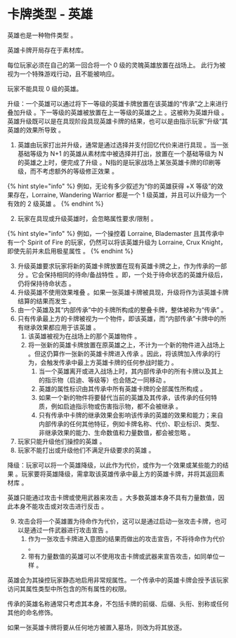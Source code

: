 # 卡牌类型 - 英雄

英雄也是一种物件类型 。

英雄卡牌开局存在于素材库。

每位玩家必须在自己的第一回合将一个 0 级的灵魄英雄放置在战场上。 此行为被视为一个特殊游戏行动，且不能被响应。

玩家不能具现 0 级的英雄。

升级：一个英雄可以通过将下一等级的英雄卡牌放置在该英雄的“传承”之上来进行叠加升级 。下一等级的英雄被放置在上一等级的英雄之上 。这被称为英雄升级 。英雄升级既可以是在具现阶段具现英雄卡牌的结果，也可以是由指示玩家“升级”其英雄的效果所导致 。

1. 英雄由玩家打出并升级，通常是通过选择并支付回忆代价来进行具现 。当一张基础等级为 N+1 的英雄从素材库中被选择并打出，放置在一个基础等级为 N 的英雄之上时，便完成了升级 。N指的是玩家战场上某张英雄卡牌的印刷等级，而不考虑额外的等级修正效果 。

{% hint style="info" %}
例如，无论有多少叙述为“你的英雄获得 +X 等级”的效果存在，Lorraine, Wandering Warrior 都是一个 1 级英雄，并且可以升级为一个有效的 2 级英雄 。
{% endhint %}

2. 玩家在具现或升级英雄时，会忽略属性要求/限制 。

{% hint style="info" %}
例如，一个操控着 Lorraine, Blademaster 且其传承中有一个 Spirit of Fire 的玩家，仍然可以将该英雄升级为 Lorraine, Crux Knight，即使先前并未启用极星属性 。
{% endhint %}

3. 升级英雄要求玩家将新的英雄卡牌放置在现有英雄卡牌之上，作为传承的一部分 。它会保持相同的待命/备战特性 。即，一个处于待命状态的英雄升级后，仍将保持待命状态 。
4. 升级英雄不使用效果堆叠 。如果一张英雄卡牌被具现，升级将作为该英雄卡牌结算的结果而发生 。
5. 由一个英雄及其“内部传承”中的卡牌所构成的整叠卡牌，整体被称为“传承” 。
6. 只有传承最上方的卡牌被视为一个物件，即该英雄，而“内部传承”卡牌中的所有继承效果都应用于该英雄 。
   1. 该英雄被视为在战场上的那个英雄物件 。
   2. 将一张新的英雄卡牌放置在原英雄之上，不计为一个新的物件进入战场上 。但这仍算作一张新的英雄卡牌进入传承 。因此，将该牌加入传承的行为，会触发传承中最上方英雄卡牌的任何参战时能力 。
      1. 当一个英雄离开或进入战场上时，其内部传承中的所有卡牌以及其上的指示物（启迪、等级等）也会随之一同移动 。
      2. 英雄的属性标识由其传承中所有英雄卡牌的全部属性所构成 。
      3. 如果一个新的物件将要替代当前的英雄及其传承，该传承的任何特质，例如启迪指示物或伤害指示物，都不会被继承 。
      4. 只有传承中卡牌的继承效果会影响该传承的英雄的效果和能力；来自内部传承的任何其他特征，例如卡牌名称、代价、职业标识、类型、非继承效果的能力、生命数值和力量数值，都会被忽略 。
7. 玩家只能升级他们操控的英雄 。
8. 玩家不能打出或升级他们不满足升级要求的英雄 。



降级：玩家可以将一个英雄降级，以此作为代价，或作为一个效果或某些能力的结果 。玩家要将英雄降级，需拿取该英雄传承中最上方的英雄卡牌，并将其返回素材库 。



英雄只能通过攻击卡牌或使用武器来攻击 。大多数英雄本身不具有力量数值，因此本身不能攻击或对攻击进行反击 。

9. 攻击会将一个英雄置为待命作为代价，这可以是通过启动一张攻击卡牌，也可以是通过一件武器进行攻击宣告 。
   1. 作为一张攻击卡牌进入意图的结果而做出的攻击宣告，不将待命作为代价 。
   2. 带有力量数值的英雄可以不使用攻击卡牌或武器来宣告攻击，如同单位一样 。

英雄会为其操控玩家静态地启用非常规属性。一个传承中的英雄卡牌会授予该玩家访问其属性类型中所包含的所有属性的权限。

传承的英雄名称通常只考虑其本身，不包括卡牌的前缀、后缀、头衔、别称或任何其他的命名修饰。

如果一张英雄卡牌将要从任何地方被置入墓场，则改为将其放逐。
